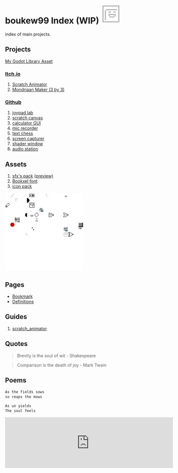 # boukew99 Index (WIP) ![icon](icon.png)
index of main projects. 

## Projects

[My Godot Library Asset](https://godotengine.org/asset-library/asset?category=&godot_version=&sort=updated&filter=boukew99)
### [Itch.io](https://howyoudoing.itch.io/)
1. [Scratch Animator](https://howyoudoing.itch.io/scratch-animator)
2. [Mondriaan Maker (3 by 3)](https://howyoudoing.itch.io/mondriaan-maker)

### [Github](https://github.com/boukew99)
1. [joypad lab](https://github.com/boukew99/joypad_lab)
2. [scratch canvas](https://github.com/boukew99/scratch_canvas)
3. [calculator GUI](https://github.com/boukew99/gui_calculator)
4. [mic recorder](https://github.com/boukew99/mic_recorder)
5. [text chess](https://github.com/boukew99/text_chess)
6. [screen capturer](https://github.com/boukew99/screen_capture)
7. [shader window](https://github.com/boukew99/shader_window)
8. [audio station](https://github.com/boukew99/audio_station)

## Assets
1. [sfx's pack](sound_pack/sound.zip) [(preview)](sound_pack/pack.ogg)
2. [Bookxel font](bookxel.ttf)
3. [icon pack](icon_pack/icon.zip)

![icon pack](icon_pack/pack.png)

## Pages
* [Bookmark](bookmark.md)
* [Definitions](definitions.md)

## Guides
1. [scratch_animator](guide/scratch_animator.md)

## Quotes
> Brevity is the soul of wit - Shakespeare

> Comparison is the death of joy - Mark Twain

## Poems

```
As the fields sows
so reaps the mows
```

```
As un yields
The soul feels
```
<iframe height="167" frameborder="0" src="https://itch.io/embed/1483259" width="552"><a href="https://howyoudoing.itch.io/looper">Looper by HowYouDoing</a></iframe>
